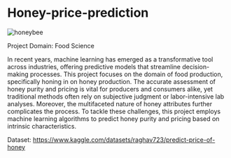 # Honey-price-prediction

![honeybee](https://github.com/itsVarun20/Honey-purity-and-price-prediction/assets/107756380/88b2ad7c-782a-4b50-bd1c-79cfa4197fd6)

Project Domain: Food Science

In recent years, machine learning has emerged as a transformative tool across industries, offering predictive models that streamline decision-making processes. This project focuses on the domain of food production, specifically honing in on honey production. The accurate assessment of honey purity and pricing is vital for producers and consumers alike, yet traditional methods often rely on subjective judgment or labor-intensive lab analyses. Moreover, the multifaceted nature of honey attributes further complicates the process. To tackle these challenges, this project employs machine learning algorithms to predict honey purity and pricing based on intrinsic characteristics.

Dataset: https://www.kaggle.com/datasets/raghav723/predict-price-of-honey

